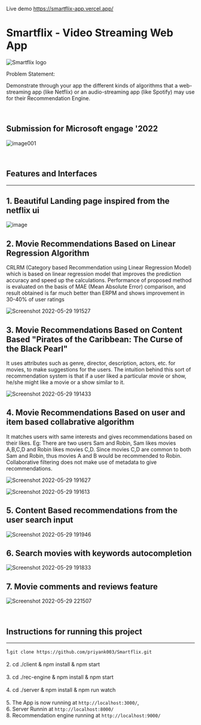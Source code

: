 Live demo https://smartflix-app.vercel.app/


# Smartflix - Video Streaming Web App

![Smartflix logo](https://user-images.githubusercontent.com/79754424/170882180-f0ab627b-4032-4e30-839a-6d93d5a36dff.png)

Problem Statement:

Demonstrate through your app the different kinds of algorithms that a web-streaming app (like Netflix) or an audio-streaming app (like Spotify) may use for their Recommendation Engine.



<br/>

## Submission for Microsoft engage '2022

![image001](https://user-images.githubusercontent.com/79754424/167501435-3fea72dd-0e81-4bc3-bb7a-1ca85a715d49.jpg)

<br/>


## Features and Interfaces

-----------------------------------------------------------------------------------------------------------------------------------------------------------------------
  ## 1. Beautiful Landing page inspired from the netflix ui
  
  ![image](https://user-images.githubusercontent.com/79754424/170871926-ad16e8cd-32db-45cb-ac95-27a3e9afb0a6.png)
  
  ## 2. Movie Recommendations Based on Linear Regression Algorithm
  
  CRLRM (Category based Recommendation using Linear Regression Model) which is based on linear regression model that improves the prediction accuracy and speed up the calculations. Performance of proposed method is evaluated on the basis of MAE (Mean Absolute Error) comparison, and result obtained is far much better than ERPM and shows improvement in 30-40% of user ratings

  ![Screenshot 2022-05-29 191527](https://user-images.githubusercontent.com/79754424/170872741-a2acbd7e-9ad1-4b7e-9d15-2e8e1cbb6eff.png)
  
  ## 3. Movie Recommendations Based on Content Based "Pirates of the Caribbean: The Curse of the Black Pearl"
  
  It uses attributes such as genre, director, description, actors, etc. for movies, to make suggestions for the users. The intuition behind this sort of recommendation system is that if a user liked a particular movie or show, he/she might like a movie or a show similar to it.
  
![Screenshot 2022-05-29 191433](https://user-images.githubusercontent.com/79754424/170872833-f96dccbf-1f58-43aa-a82c-cf1a4e142b1f.png)

  ## 4. Movie Recommendations Based on user and item based collabrative algorithm
  
  It matches users with same interests and gives recommendations based on their likes. Eg: There are two users Sam and Robin, Sam likes movies A,B,C,D and Robin likes movies C,D. Since movies C,D are common to both Sam and Robin, thus movies A and B would be recommended to Robin. Collaborative filtering does not make use of metadata to give recommendations.
  
  ![Screenshot 2022-05-29 191627](https://user-images.githubusercontent.com/79754424/170872902-e2091f95-459e-41e6-9d5f-16d1db0ff850.png)

![Screenshot 2022-05-29 191613](https://user-images.githubusercontent.com/79754424/170872925-77b1a865-0ce2-4c25-bdf1-7a915b5ec39c.png)


  ## 5. Content Based recommendations from the user search input
  
  ![Screenshot 2022-05-29 191946](https://user-images.githubusercontent.com/79754424/170873011-73050cfa-fdff-406d-925c-3303cccd3577.png)
  
  ## 6. Search movies with keywords autocompletion
  
  ![Screenshot 2022-05-29 191833](https://user-images.githubusercontent.com/79754424/170872960-66a8a8a2-f1f1-44e5-b8de-f4dd94e9d4b1.png)

  ## 7. Movie comments and reviews feature 
  
  ![Screenshot 2022-05-29 221507](https://user-images.githubusercontent.com/79754424/170881596-ace56c1c-6dcd-40dd-87a1-ef40993c9986.png)

 

<br/>

## Instructions for running this project

-----------------------------------------------------------------------------------------------------------------------------------------------------------------------
  
  1.`git clone https://github.com/priyank003/Smartflix.git`<br/>
  <br/>
  2. cd ./client & npm install & npm start  <br/>
  <br/>
  3.  cd ./rec-engine & npm install & npm start  <br/>
  <br/>
  4. cd ./server & npm install & npm run watch  <br/>
  <br/>
  5. The App is now running at `http://localhost:3000/`, 
  <br/>
  6. Server Runnin at `http://localhost:8000/`
  <br/>
  8. Recommendation engine running at `http://localhost:9000/`

